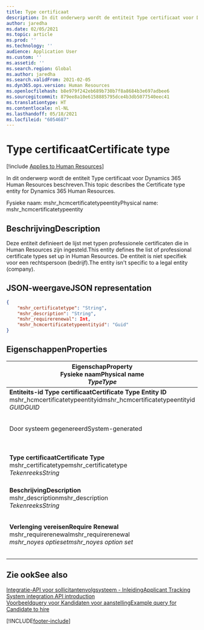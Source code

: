 ```yaml
---
title: Type certificaat
description: In dit onderwerp wordt de entiteit Type certificaat voor Dynamics 365 Human Resources beschreven.
author: jaredha
ms.date: 02/05/2021
ms.topic: article
ms.prod: ''
ms.technology: ''
audience: Application User
ms.custom: ''
ms.assetid: ''
ms.search.region: Global
ms.author: jaredha
ms.search.validFrom: 2021-02-05
ms.dyn365.ops.version: Human Resources
ms.openlocfilehash: b8e979f242eb689b730b7f8a8684b3e697adbee6
ms.sourcegitcommit: 879ee8a10e6158885795dce4b3db5077540eec41
ms.translationtype: HT
ms.contentlocale: nl-NL
ms.lasthandoff: 05/18/2021
ms.locfileid: "6054687"
---
```

# <a name="certificate-type"></a><span data-ttu-id="49a54-103">Type certificaat</span><span class="sxs-lookup"><span data-stu-id="49a54-103">Certificate type</span></span>

[!include [Applies to Human Resources](../includes/applies-to-hr.md)]

<span data-ttu-id="49a54-104">In dit onderwerp wordt de entiteit Type certificaat voor Dynamics 365 Human Resources beschreven.</span><span class="sxs-lookup"><span data-stu-id="49a54-104">This topic describes the Certificate type entity for Dynamics 365 Human Resources.</span></span>

<span data-ttu-id="49a54-105">Fysieke naam: mshr_hcmcertificatetypeentity</span><span class="sxs-lookup"><span data-stu-id="49a54-105">Physical name: mshr_hcmcertificatetypeentity</span></span>

## <a name="description"></a><span data-ttu-id="49a54-106">Beschrijving</span><span class="sxs-lookup"><span data-stu-id="49a54-106">Description</span></span>

<span data-ttu-id="49a54-107">Deze entiteit definieert de lijst met typen professionele certificaten die in Human Resources zijn ingesteld.</span><span class="sxs-lookup"><span data-stu-id="49a54-107">This entity defines the list of professional certificate types set up in Human Resources.</span></span> <span data-ttu-id="49a54-108">De entiteit is niet specifiek voor een rechtspersoon (bedrijf).</span><span class="sxs-lookup"><span data-stu-id="49a54-108">The entity isn't specific to a legal entity (company).</span></span>

## <a name="json-representation"></a><span data-ttu-id="49a54-109">JSON-weergave</span><span class="sxs-lookup"><span data-stu-id="49a54-109">JSON representation</span></span>

```json
{
    "mshr_certificatetype": "String",
    "mshr_description": "String",
    "mshr_requirerenewal": Int,
    "mshr_hcmcertificatetypeentityid": "Guid"
}
```

## <a name="properties"></a><span data-ttu-id="49a54-110">Eigenschappen</span><span class="sxs-lookup"><span data-stu-id="49a54-110">Properties</span></span>

| <span data-ttu-id="49a54-111">Eigenschap</span><span class="sxs-lookup"><span data-stu-id="49a54-111">Property</span></span><br><span data-ttu-id="49a54-112">**Fysieke naam**</span><span class="sxs-lookup"><span data-stu-id="49a54-112">**Physical name**</span></span><br><span data-ttu-id="49a54-113">**_Type_**</span><span class="sxs-lookup"><span data-stu-id="49a54-113">**_Type_**</span></span> | <span data-ttu-id="49a54-114">Gebruiken</span><span class="sxs-lookup"><span data-stu-id="49a54-114">Use</span></span> | <span data-ttu-id="49a54-115">Beschrijving</span><span class="sxs-lookup"><span data-stu-id="49a54-115">Description</span></span> |
| --- | --- | --- |
| <span data-ttu-id="49a54-116">**Entiteits-id Type certificaat**</span><span class="sxs-lookup"><span data-stu-id="49a54-116">**Certificate Type Entity ID**</span></span><br><span data-ttu-id="49a54-117">mshr_hcmcertificatetypeentityid</span><span class="sxs-lookup"><span data-stu-id="49a54-117">mshr_hcmcertificatetypeentityid</span></span><br><span data-ttu-id="49a54-118">*GUID*</span><span class="sxs-lookup"><span data-stu-id="49a54-118">*GUID*</span></span> | <span data-ttu-id="49a54-119">Alleen-lezen</span><span class="sxs-lookup"><span data-stu-id="49a54-119">Read-only</span></span><br><span data-ttu-id="49a54-120">Vereist</span><span class="sxs-lookup"><span data-stu-id="49a54-120">Required</span></span> 
<span data-ttu-id="49a54-121">Door systeem gegenereerd</span><span class="sxs-lookup"><span data-stu-id="49a54-121">System-generated</span></span> | <span data-ttu-id="49a54-122">Unieke primaire id voor het certificaattype.</span><span class="sxs-lookup"><span data-stu-id="49a54-122">Unique primary identifier for the certificate type.</span></span> |
| <span data-ttu-id="49a54-123">**Type certificaat**</span><span class="sxs-lookup"><span data-stu-id="49a54-123">**Certificate Type**</span></span><br><span data-ttu-id="49a54-124">mshr_certificatetype</span><span class="sxs-lookup"><span data-stu-id="49a54-124">mshr_certificatetype</span></span><br><span data-ttu-id="49a54-125">*Tekenreeks*</span><span class="sxs-lookup"><span data-stu-id="49a54-125">*String*</span></span> | <span data-ttu-id="49a54-126">Lezen/schrijven</span><span class="sxs-lookup"><span data-stu-id="49a54-126">Read/write</span></span><br><span data-ttu-id="49a54-127">Vereist</span><span class="sxs-lookup"><span data-stu-id="49a54-127">Required</span></span> | <span data-ttu-id="49a54-128">Unieke door de gebruiker leesbare id voor het certificaattype.</span><span class="sxs-lookup"><span data-stu-id="49a54-128">Unique user-readable identifier for the certificate type.</span></span> |
| <span data-ttu-id="49a54-129">**Beschrijving**</span><span class="sxs-lookup"><span data-stu-id="49a54-129">**Description**</span></span><br><span data-ttu-id="49a54-130">mshr_description</span><span class="sxs-lookup"><span data-stu-id="49a54-130">mshr_description</span></span><br><span data-ttu-id="49a54-131">*Tekenreeks*</span><span class="sxs-lookup"><span data-stu-id="49a54-131">*String*</span></span> | <span data-ttu-id="49a54-132">Lezen/schrijven</span><span class="sxs-lookup"><span data-stu-id="49a54-132">Read/write</span></span><br><span data-ttu-id="49a54-133">Vereist</span><span class="sxs-lookup"><span data-stu-id="49a54-133">Required</span></span> | <span data-ttu-id="49a54-134">Omschrijving van het certificaattype.</span><span class="sxs-lookup"><span data-stu-id="49a54-134">Description of the certificate type.</span></span> |
| <span data-ttu-id="49a54-135">**Verlenging vereisen**</span><span class="sxs-lookup"><span data-stu-id="49a54-135">**Require Renewal**</span></span><br><span data-ttu-id="49a54-136">mshr_requirerenewal</span><span class="sxs-lookup"><span data-stu-id="49a54-136">mshr_requirerenewal</span></span><br><span data-ttu-id="49a54-137">*mshr_noyes optieset*</span><span class="sxs-lookup"><span data-stu-id="49a54-137">*mshr_noyes option set*</span></span> | <span data-ttu-id="49a54-138">Lezen/schrijven</span><span class="sxs-lookup"><span data-stu-id="49a54-138">Read/write</span></span><br><span data-ttu-id="49a54-139">Optioneel</span><span class="sxs-lookup"><span data-stu-id="49a54-139">Optional</span></span> | <span data-ttu-id="49a54-140">Geeft aan of verlenging is vereist voor het certificaat.</span><span class="sxs-lookup"><span data-stu-id="49a54-140">Indicates whether renewal is required for the certificate.</span></span> |

## <a name="see-also"></a><span data-ttu-id="49a54-141">Zie ook</span><span class="sxs-lookup"><span data-stu-id="49a54-141">See also</span></span>

[<span data-ttu-id="49a54-142">Integratie-API voor sollicitantenvolgsysteem - Inleiding</span><span class="sxs-lookup"><span data-stu-id="49a54-142">Applicant Tracking System integration API introduction</span></span>](hr-admin-integration-ats-api-introduction.md)<br>
[<span data-ttu-id="49a54-143">Voorbeeldquery voor Kandidaten voor aanstelling</span><span class="sxs-lookup"><span data-stu-id="49a54-143">Example query for Candidate to hire</span></span>](hr-admin-integration-ats-api-candidate-to-hire-example-query.md)



[!INCLUDE[footer-include](../includes/footer-banner.md)]